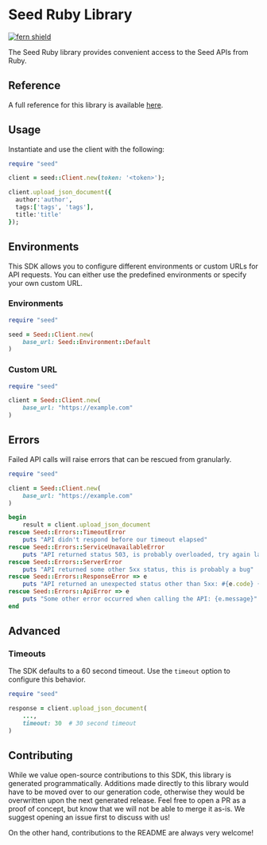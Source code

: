 # Seed Ruby Library

[![fern shield](https://img.shields.io/badge/%F0%9F%8C%BF-Built%20with%20Fern-brightgreen)](https://buildwithfern.com?utm_source=github&utm_medium=github&utm_campaign=readme&utm_source=Seed%2FRuby)

The Seed Ruby library provides convenient access to the Seed APIs from Ruby.

## Reference

A full reference for this library is available [here](./reference.md).

## Usage

Instantiate and use the client with the following:

```ruby
require "seed"

client = seed::Client.new(token: '<token>');

client.upload_json_document({
  author:'author',
  tags:['tags', 'tags'],
  title:'title'
});
```

## Environments

This SDK allows you to configure different environments or custom URLs for API requests. You can either use the predefined environments or specify your own custom URL.
### Environments
```ruby
require "seed"

seed = Seed::Client.new(
    base_url: Seed::Environment::Default
)
```

### Custom URL
```ruby
require "seed"

client = Seed::Client.new(
    base_url: "https://example.com"
)
```

## Errors

Failed API calls will raise errors that can be rescued from granularly.

```ruby
require "seed"

client = Seed::Client.new(
    base_url: "https://example.com"
)

begin
    result = client.upload_json_document
rescue Seed::Errors::TimeoutError
    puts "API didn't respond before our timeout elapsed"
rescue Seed::Errors::ServiceUnavailableError
    puts "API returned status 503, is probably overloaded, try again later"
rescue Seed::Errors::ServerError
    puts "API returned some other 5xx status, this is probably a bug"
rescue Seed::Errors::ResponseError => e
    puts "API returned an unexpected status other than 5xx: #{e.code} {e.message}"
rescue Seed::Errors::ApiError => e
    puts "Some other error occurred when calling the API: {e.message}"
end
```

## Advanced

### Timeouts

The SDK defaults to a 60 second timeout. Use the `timeout` option to configure this behavior.

```ruby
require "seed"

response = client.upload_json_document(
    ...,
    timeout: 30  # 30 second timeout
)
```

## Contributing

While we value open-source contributions to this SDK, this library is generated programmatically.
Additions made directly to this library would have to be moved over to our generation code,
otherwise they would be overwritten upon the next generated release. Feel free to open a PR as
a proof of concept, but know that we will not be able to merge it as-is. We suggest opening
an issue first to discuss with us!

On the other hand, contributions to the README are always very welcome!